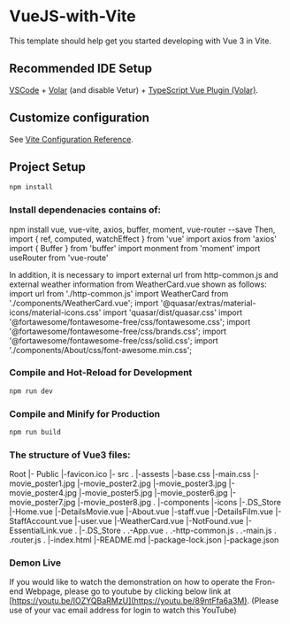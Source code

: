 # VueJS-with-Vite

This template should help get you started developing with Vue 3 in Vite.

## Recommended IDE Setup

[VSCode](https://code.visualstudio.com/) + [Volar](https://marketplace.visualstudio.com/items?itemName=Vue.volar) (and disable Vetur) + [TypeScript Vue Plugin (Volar)](https://marketplace.visualstudio.com/items?itemName=Vue.vscode-typescript-vue-plugin).

## Customize configuration

See [Vite Configuration Reference](https://vitejs.dev/config/).

## Project Setup

```sh
npm install
```
### Install dependenacies contains of:
npm install vue, vue-vite, axios, buffer, moment, vue-router --save
Then, import { ref, computed, watchEffect } from 'vue'
import axios from 'axios'
import { Buffer } from 'buffer'
import monment from 'moment'
import useRouter from 'vue-route'

In addition, it is necessary to import external url from http-common.js and external weather information from WeatherCard.vue shown as follows:
import url from './http-common.js'
import WeatherCard from './components/WeatherCard.vue';
import '@quasar/extras/material-icons/material-icons.css'
import 'quasar/dist/quasar.css'
import '@fortawesome/fontawesome-free/css/fontawesome.css';
import '@fortawesome/fontawesome-free/css/brands.css';
import '@fortawesome/fontawesome-free/css/solid.css';
import './components/About/css/font-awesome.min.css';

### Compile and Hot-Reload for Development

```sh
npm run dev
```

### Compile and Minify for Production

```sh
npm run build
```
### The structure of Vue3 files:
Root
|- Public
      |-favicon.ico
|- src
.   |-assests
        |-base.css
        |-main.css
        |-movie_poster1.jpg
        |-movie_poster2.jpg
        |-movie_poster3.jpg
        |-movie_poster4.jpg
        |-movie_poster5.jpg
        |-movie_poster6.jpg
        |-movie_poster7.jpg
        |-movie_poster8.jpg
.   |-components
          |-icons
          |-.DS_Store
          |-Home.vue
              |-DetailsMovie.vue
          |-About.vue
          |-staff.vue
              |-DetailsFilm.vue
              |-StaffAccount.vue
          |-user.vue
          |-WeatherCard.vue
          |-NotFound.vue
          |-EssentialLink.vue
.   |-.DS_Store
.   .-App.vue
.   .-http-common.js
.   .-main.js
.   .router.js
.
|-index.html
|-README.md
|-package-lock.json
|-package.json

### Demon Live
If you would like to watch the demonstration on how to operate the Fron-end Webpage, please go to youtube by clicking below link at [https://youtu.be/IOZYQBaRMzU](https://youtu.be/89ntFfa6a3M). (Please use of your vac email address for login to watch this YouTube)

